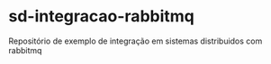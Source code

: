 # sd-integracao-rabbitmq
Repositório de exemplo de integração em sistemas distribuidos com rabbitmq
